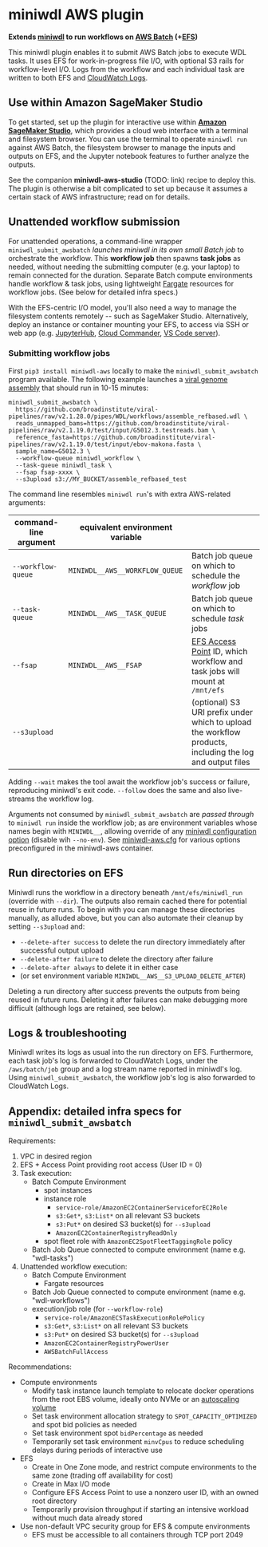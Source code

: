 # miniwdl AWS plugin

**Extends [miniwdl](https://github.com/chanzuckerberg/miniwdl) to run workflows on [AWS Batch](https://aws.amazon.com/batch/) (+[EFS](https://aws.amazon.com/efs/))**

This miniwdl plugin enables it to submit AWS Batch jobs to execute WDL tasks. It uses EFS for work-in-progress file I/O, with optional S3 rails for workflow-level I/O. Logs from the workflow and each individual task are written to both EFS and [CloudWatch Logs](https://docs.aws.amazon.com/AmazonCloudWatch/latest/logs/WhatIsCloudWatchLogs.html).

## Use within Amazon SageMaker Studio

To get started, set up the plugin for interactive use within [**Amazon SageMaker Studio**](https://aws.amazon.com/sagemaker/studio/), which provides a cloud web interface with a terminal and filesystem browser. You can use the terminal to operate `miniwdl run` against AWS Batch, the filesystem browser to manage the inputs and outputs on EFS, and the Jupyter notebook features to further analyze the outputs.

See the companion **miniwdl-aws-studio** (TODO: link) recipe to deploy this. The plugin is otherwise a bit complicated to set up because it assumes a certain stack of AWS infrastructure; read on for details.

## Unattended workflow submission

For unattended operations, a command-line wrapper `miniwdl_submit_awsbatch` *launches miniwdl in its own small Batch job* to orchestrate the workflow. This **workflow job** then spawns **task jobs** as needed, without needing the submitting computer (e.g. your laptop) to remain connected for the duration. Separate Batch compute environments handle workflow & task jobs, using lightweight [Fargate](https://docs.aws.amazon.com/batch/latest/userguide/fargate.html) resources for workflow jobs. (See below for detailed infra specs.)

With the EFS-centric I/O model, you'll also need a way to manage the filesystem contents remotely -- such as SageMaker Studio. Alternatively, deploy an instance or container mounting your EFS, to access via SSH or web app (e.g. [JupyterHub](https://jupyter.org/hub), [Cloud Commander](http://cloudcmd.io/), [VS Code server](https://github.com/cdr/code-server)).

### Submitting workflow jobs

First `pip3 install miniwdl-aws` locally to make the `miniwdl_submit_awsbatch` program available. The following example launches a [viral genome assembly](https://github.com/broadinstitute/viral-pipelines/) that should run in 10-15 minutes:

```
miniwdl_submit_awsbatch \
  https://github.com/broadinstitute/viral-pipelines/raw/v2.1.28.0/pipes/WDL/workflows/assemble_refbased.wdl \
  reads_unmapped_bams=https://github.com/broadinstitute/viral-pipelines/raw/v2.1.19.0/test/input/G5012.3.testreads.bam \
  reference_fasta=https://github.com/broadinstitute/viral-pipelines/raw/v2.1.19.0/test/input/ebov-makona.fasta \
  sample_name=G5012.3 \
  --workflow-queue miniwdl_workflow \
  --task-queue miniwdl_task \
  --fsap fsap-xxxx \
  --s3upload s3://MY_BUCKET/assemble_refbased_test
```

The command line resembles `miniwdl run`'s with extra AWS-related arguments:

|command-line argument|equivalent environment variable| |
|---------------------|-------------------------------|-|
| `--workflow-queue`  | `MINIWDL__AWS__WORKFLOW_QUEUE`| Batch job queue on which to schedule the *workflow* job |
| `--task-queue` | `MINIWDL__AWS__TASK_QUEUE` | Batch job queue on which to schedule *task* jobs |
| `--fsap` | `MINIWDL__AWS__FSAP` | [EFS Access Point](https://docs.aws.amazon.com/efs/latest/ug/efs-access-points.html) ID, which workflow and task jobs will mount at `/mnt/efs` |
| `--s3upload` | | (optional) S3 URI prefix under which to upload the workflow products, including the log and output files |

Adding `--wait` makes the tool await the workflow job's success or failure, reproducing miniwdl's exit code. `--follow` does the same and also live-streams the workflow log.

Arguments not consumed by `miniwdl_submit_awsbatch` are *passed through* to `miniwdl run` inside the workflow job; as are environment variables whose names begin with `MINIWDL__`, allowing override of any [miniwdl configuration option](https://miniwdl.readthedocs.io/en/latest/runner_reference.html#configuration) (disable wih `--no-env`). See [miniwdl-aws.cfg](miniwdl-aws.cfg) for various options preconfigured in the miniwdl-aws container.

## Run directories on EFS

Miniwdl runs the workflow in a directory beneath `/mnt/efs/miniwdl_run` (override with `--dir`). The outputs also remain cached there for potential reuse in future runs. To begin with you can manage these directories manually, as alluded above, but you can also automate their cleanup by setting `--s3upload` and:

* `--delete-after success` to delete the run directory immediately after successful output upload
* `--delete-after failure` to delete the directory after failure
* `--delete-after always` to delete it in either case
* (or set environment variable `MINIWDL__AWS__S3_UPLOAD_DELETE_AFTER`)

Deleting a run directory after success prevents the outputs from being reused in future runs. Deleting it after failures can make debugging more difficult (although logs are retained, see below).

## Logs & troubleshooting

Miniwdl writes its logs as usual into the run directory on EFS. Furthermore, each task job's log is forwarded to CloudWatch Logs, under the `/aws/batch/job` group and a log stream name reported in miniwdl's log. Using `miniwdl_submit_awsbatch`, the workflow job's log is also forwarded to CloudWatch Logs.

## Appendix: detailed infra specs for `miniwdl_submit_awsbatch`

Requirements:

1. VPC in desired region
2. EFS + Access Point providing root access (User ID = 0)
3. Task execution:
    * Batch Compute Environment
        * spot instances
        * instance role
            * `service-role/AmazonEC2ContainerServiceforEC2Role`
            * `s3:Get*`, `s3:List*` on all relevant S3 buckets
            * `s3:Put*` on desired S3 bucket(s) for `--s3upload`
            * `AmazonEC2ContainerRegistryReadOnly`
        * spot fleet role with `AmazonEC2SpotFleetTaggingRole` policy
    * Batch Job Queue connected to compute environment (name e.g. "wdl-tasks")
4. Unattended workflow execution:
    * Batch Compute Environment
        * Fargate resources
    * Batch Job Queue connected to compute environment (name e.g. "wdl-workflows")
    * execution/job role (for `--workflow-role`)
        * `service-role/AmazonECSTaskExecutionRolePolicy`
        * `s3:Get*`, `s3:List*` on all relevant S3 buckets
        * `s3:Put*` on desired S3 bucket(s) for `--s3upload`
        * `AmazonEC2ContainerRegistryPowerUser`
        * `AWSBatchFullAccess`

Recommendations:

* Compute environments
    * Modify task instance launch template to relocate docker operations from the root EBS volume, ideally onto NVMe or an [autoscaling volume](https://github.com/awslabs/amazon-ebs-autoscale)
    * Set task environment allocation strategy to `SPOT_CAPACITY_OPTIMIZED` and spot bid policies as needed
    * Set task environment spot `bidPercentage` as needed
    * Temporarily set task environment `minvCpus` to reduce scheduling delays during periods of interactive use
* EFS
    * Create in One Zone mode, and restrict compute environments to the same zone (trading off availability for cost)
    * Create in Max I/O mode
    * Configure EFS Access Point to use a nonzero user ID, with an owned root directory
    * Temporarily provision throughput if starting an intensive workload without much data already stored
* Use non-default VPC security group for EFS & compute environments
    * EFS must be accessible to all containers through TCP port 2049
